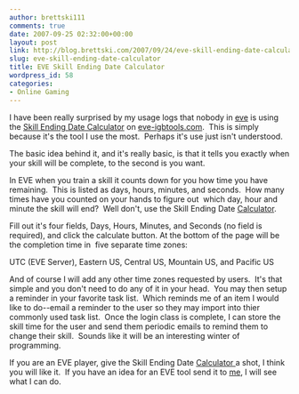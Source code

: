 ```yaml
---
author: brettski111
comments: true
date: 2007-09-25 02:32:00+00:00
layout: post
link: http://blog.brettski.com/2007/09/24/eve-skill-ending-date-calculator/
slug: eve-skill-ending-date-calculator
title: EVE Skill Ending Date Calculator
wordpress_id: 58
categories:
- Online Gaming
---
```


I have been really surprised by my usage logs that nobody in [eve](https://secure.eve-online.com/redir.asp?aid=102929) is using the [Skill Ending Date Calculator](http://eve-igbtools.com/Tools/skilldatecalc.aspx) on [eve-igbtools.com](http://eve-igbtools.com).  This is simply because it's the tool I use the most.  Perhaps it's use just isn't understood.

The basic idea behind it, and it's really basic, is that it tells you exactly when your skill will be complete, to the second is you want.

In EVE when you train a skill it counts down for you how time you have remaining.  This is listed as days, hours, minutes, and seconds.  How many times have you counted on your hands to figure out  which day, hour and minute the skill will end?  Well don't, use the Skill Ending Date [Calculator](http://eve-igbtools.com/Tools/skilldatecalc.aspx).

Fill out it's four fields, Days, Hours, Minutes, and Seconds (no field is required), and click the calculate button.
At the bottom of the page will be the completion time in  five separate time zones:

UTC (EVE Server), Eastern US, Central US, Mountain US, and Pacific US

And of course I will add any other time zones requested by users.  It's that simple and you don't need to do any of it in your head.  You may then setup a reminder in your favorite task list.  Which reminds me of an item I would like to do--email a reminder to the user so they may import into thier commonly used task list.  Once the login class is complete, I can store the skill time for the user and send them periodic emails to remind them to change their skill.  Sounds like it will be an interesting winter of programming.

If you are an EVE player, give the Skill Ending Date [Calculator ](http://eve-igbtools.com/Tools/skilldatecalc.aspx)a shot, I think you will like it.  If you have an idea for an EVE tool send it to [me](http://eve-igbtools.com/contactme.aspx), I will see what I can do.
